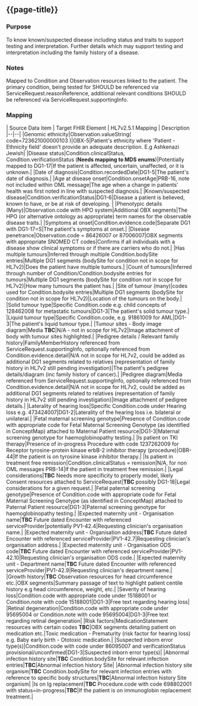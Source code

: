 ## {{page-title}}


### Purpose
To know known/suspected disease including status and traits to support testing and interpretation.
Further details which may support testing and interpretation including the family history of a disease.

### Notes
Mapped to Condition and Observation resources linked to the patient. The primary condition, being tested for SHOULD be referenced via ServiceRequest.reasonReference, additional relevant conditions SHOULD be referenced via ServiceRequest.supportingInfo.

### Mapping
| Source Data item | Target FHIR Element | HL7v2.5.1 Mapping | Description 
|--|--|
|Genomic ethnicity|Observation.valueString( code=723621000000103 )|OBX-5|Patient's ethnicity where 'Patient - Ethnicity field' doesn't provide an adequate description. E.g Ashkenazi Jewish|
|Disease status|Condition.clinicalStatus, Condition.verificationStatus (**Needs mapping to MDS enums**)|Potentially mapped to DG1-17|If the patient is affected, uncertain, unaffected, or it is unknown.|
|Date of diagnosis|Condition.recordedDate|DG1-5|The patient's date of diagnosis.|
|Age at disease onset|Condition.onsetAge|PRB-16, note not included within OML message|The age when a change in patients' health was first noted in line with suspected diagnosis.|
|Known/suspected disease|Condition.verificationStatus|DG1-6|Disease a patient is believed, known to have, or be at risk of developing. |
|Phenotypic details (Many)|Observation.code with HPO system|Additional OBX segments|The HPO (or alternative ontology as appropriate) term names for the observable disease traits.|
|Symptoms at onset|Condition.evidence.code|Separate DG1 with DG1-17=S|The patient's symptoms at onset.|
|Disease penetrance|Observation.code = 86426007 or 87006007|OBX segments with appropriate SNOMED CT codes|Confirms if all individuals with a disease show clinical symptoms or if there are carriers who do not.|
|Has multiple tumours|Inferred through multiple Condition.bodySite entries|Multiple DG1 segments (bodySite for condition not in scope for HL7v2)|Does the patient have multiple tumours.|
|Count of tumours|Inferred through number of Condition/Condition.bodysite entries for tumours|Multiple DG1 segments (bodySite for condition not in scope for HL7v2)|How many tumours the patient has.|
|Site of tumour (many)|codes used for Condition.bodysite entries|Multiple DG1 segments (bodySite for condition not in scope for HL7v2)|Location of the tumours on the body.|
|Solid tumour type|Specific Condition.code e.g. child concepts of 128462008 for metastatic tumours|DG1-3|The patient's solid tumour type.|
|Liquid tumour type|Specific Condition.code, e.g. 91861009 for AML|DG1-3|The patient's liquid tumour type.|
|Tumour sites - Body image diagram|Media **TBC**|N/A - not in scope for HL7v2|Image attachment of body with tumour sites highlighted.|
|Pedigree details / Relevant family history|FamilyMemberHistory referenced from ServiceRequest.supportingInfo, optionally referenced from Condition.evidence.detail|N/A not in scope for HL7v2, could be added as additional DG1 segments related to relatives (representation of family history in HL7v2 still pending investigation)|The patient's pedigree details/diagram (inc family history of cancer).|
|Pedigree diagram|Media referenced from ServiceRequest.supportingInfo, optionally referenced from Condition.evidence.detail|N/A not in scope for HL7v2, could be added as additional DG1 segments related to relatives (representation of family history in HL7v2 still pending investigation)|Image attachment of pedigree details.|
|Laterality of hearing loss|Specific Condition.code under Hearing loss e.g. 473424007|DG1-2|Laterality of the hearing loss i.e. bilateral or unilateral.|
|Fetal maternal screening genotype|Presence of Condition.code with appropriate code for Fetal Maternal Screening Genotype (as identified in ConceptMap) attached to Maternal Patient resource|DG1-3|Maternal screening genotype for haemoglobinopathy testing.|
|Is patient on TKI therapy|Presence of in-progress Procedure with code 1237262009 for Receptor tyrosine-protein kinase erbB-2 inhibitor therapy (procedure)|OBR-44|If the patient is on tyrosine kinase inhibitor therapy.|
|Is patient in treatment free remission|Condition.clinicalStatus = remission|N/A, for non OML messages PRB-14|If the patient in treatment free remission.|
|Legal considerations|**TBC** Needs more specificity to properly model, likely Consent resources attached to ServiceRequest|**TBC** possibly DG1-18|Legal considerations for a given request.|
|Fetal paternal screening genotype|Presence of Condition.code with appropriate code for Fetal Maternal Screening Genotype (as identified in ConceptMap) attached to Paternal Patient resource|DG1-3|Paternal screening genotype for haemoglobinopathy testing.|
|Expected maternity unit - Organisation name|**TBC** Future dated Encounter with referenced serviceProvider|potentially PV1-42.4|Requesting clinician's organisation name.|
|Expected maternity unit - Organisation address|**TBC** Future dated Encounter with referenced serviceProvider|PV1-42.7|Requesting clinician's organisation address.|
|Expected maternity unit - Organisation ODS code|**TBC** Future dated Encounter with referenced serviceProvider|PV1-42.10|Requesting clinician's organisation ODS code.|
|Expected maternity unit - Department name|**TBC** Future dated Encounter with referenced serviceProvider|PV1-42.9|Requesting clinician's department name.|
|Growth history|**TBC** Observation resources for head circumference etc.|OBX segments|Summary passage of text to highlight patient centile history e.g head circumference, weight, etc.|
|Severity of hearing loss|Condition.code with appropriate code under 15188001 or Condition.note with code 15188001|DG1-3|Free text regarding hearing loss|
|Retinal degeneration|Condition.code with appropriate code under 95695004 or Condition.note with code 95695004|DG1-3|Free text regarding retinal degeneration|
|Risk factors|MedicationStatement resources with certain codes **TBC**|OBX segments detailing patient on medication etc.|Toxic medication - Prematurity (risk factor for hearing loss) e.g. Baby early birth - Ototoxic medication.|
|Suspected inborn error type(s)|Condition.code with code under 86095007 and verificationStatus provisional/unconfirmed|DG1-3|Suspected inborn error type(s)|
|Abnormal infection history site|**TBC** Condition.bodySite for relevant infection entries|**TBC**|Abnormal infection history Site|
|Abnormal infection history site organism|**TBC** Condition.bodySite for relevant infection entries with reference to specific body structures|**TBC**|Abnormal infection history Site organism|
|Is on Ig replacement|**TBC** Procedure.code with code 698802001 with status=in-progress|**TBC**|If the patient is on immunoglobin replacement treatment.|

<!--
|Further clinical information|Linked Condition/Observation resources|Linked DG1/OBR segments|Clinical information which has not been captured elsewhere.|
|Further non clinical information.|ServiceRequest.note|NTE segments in OML message|Non-clinical information which has not been captured elsewhere.|
|Date of disease onset|Condition.onsetDateTime|N/A, for non OML messages PRB-16|The date when a change in patients health was first noted in line with suspected diagnosis.|
|ISTH BAT score|Observation.valueQuantity (note: no SNOMED code currently exists for the ISTH-BAT tool so this will need to be coded as text within Observation.code)|OBX-5|Bleeding score - high bleeding score is associated with the presence of an inherited bleeding disorder|
|Hepatic vs neurological presentation|Condition.code with either Hepatic or Neurological SNOMED codes|OBX/DG1 segments|Outcome of either Hepatic or Neurological.|

|MODY probability calculator score|Observation with code under 609561005 for Maturity-onset diabetes of the young (disorder)|OBX-5|Exeter's diabetic risk calculator|
|Insulin treated within 6 months of diagnosis|Presence of Procedure with appropriate Insulin Therapy code with performed\[x\] within six months of the ServiceRequest.authoredOn date|OBR-44|Has the patient been treated for insulin within the last 6 months of diagnosis.|
|Diagnosis during pregnancy|Overlap of Condition.recordedDate with Observation.effectivePeriod for pregnancy|PRB segment overlapping OBC for pregnancy|Was the patient diagnosed during pregnancy|
|Patient BMI at time of genomic test request|Observation with code 60621009 for Body mass index (observable entity) with effectiveDateTime same as ServiceRequest.authoredOn|OBX-5|Patient BMI at time of genomic test request|
|Patient BMI at time of diagnosis|Observation with code 60621009 with effectiveDateTime same Condition.recordedDate|OBX-5|Patient BMI at time of diagnosis|
|Maternal BMI at time of request|Observation with code 60621009 attached to maternal Patient resource with effectiveDateTime same as ServiceRequest.authoredOn|OBX-5|Maternal body mass index at time of request.|
|Paternal BMI at time of request|Observation with code 60621009 attached to paternal Patient resource with effectiveDateTime same as ServiceRequest.authoredOn|OBX-5|Paternal body mass index at time of request.|
|Initial therapy: Insulin subtype - Units per dose|First MedicationStatement.dosage.doseAndRate.doseQuantity with appropriate medicationCodeableConcept for Insulin|RXA-6|Initial therapy: Insulin subtype - Units per dose|
|Initial therapy: Insulin subtype - Frequency|First MedicationStatement.dosage.timing.repeat with appropriate medicationCodeableConcept for Insulin|RXA-12|Initial therapy: Insulin subtype - Frequency|
|Initial therapy: Insulin subtype - Oral hypoglycemic agents (OHA) subtype units per dose|First MedicationStatement.dosage.doseAndRate.doseQuantity with appropriate medicationCodeableConcept for Insulin OHA (codes under 420100005)|RXA-6|Initial therapy: Insulin subtype - Oral hypoglycemic agents (OHA) subtype units per dose|
|Initial therapy: Insulin subtype - Oral hypoglycemic agents (OHA) subtype frequency|First MedicationStatement.dosage.timing.repeat with appropriate medicationCodeableConcept for Insulin OHA (codes under 420100005)|RXA-12|Initial therapy: Insulin subtype - Oral hypoglycemic agents (OHA) subtype frequency|
|Current therapy: Insulin subtype - Units per dose|MedicationStatement.dosage.doseAndRate.doseQuantity with appropriate medicationCodeableConcept for Insulin|RXA-6|Current therapy: Insulin subtype - Units per dose|
|Current therapy: Insulin subtype - Frequency|MedicationStatement.dosage.timing.repeat with appropriate medicationCodeableConcept for Insulin|RXA-12|Current therapy: Insulin subtype - Frequency|
|Current therapy: Insulin subtype - Oral hypoglycaemic agents (OHA) subtype units per dose|MedicationStatement.dosage.doseAndRate.doseQuantity with appropriate medicationCodeableConcept for Insulin OHA (codes under 420100005)|RXA-6|Current therapy: Insulin subtype - Oral hypoglycaemic agents (OHA) subtype units per dose|
|Current therapy: Insulin subtype - Oral hypoglycaemic agents (OHA) subtype frequency|MedicationStatement.dosage.timing.repeat with appropriate medicationCodeableConcept for Insulin OHA (codes under 420100005)|RXA-12|Current therapy: Insulin subtype - Oral hypoglycemic agents (OHA) subtype frequency|
|Neonatal hypoglycemia treatment details|Procedure/MedicationStatement with appropriate code for treatment and reasonCode=52767006|OBR/RXA segments|Newborn hypoglycemia treatment details.|
|Neonatal hypoglycemia treatment start date|Procedure.performedPeriod.start / MedicationStatement.effectivePeriod.start|OBR-7|Newborn hypoglycemia treatment start date.|
|Neonatal hypoglycemia treatment end date|Procedure.performedPeriod.end / MedicationStatement.effectivePeriod.end|OBR-8|Newborn hypoglycemia treatment end date.|
|Birth weight|Observation with code 364589006|OBX-5|Weight at birth in grams.|
|Diabetic complications|Observation/Condition resources referencing original Diabetes Condition|OBX/PRB segments|Diabetic complications|
|Insulin dose at presentation|MedicationStatement.dosage.doseAndRate.doseQuantity with appropriate medicationCodeableConcept for Insulin and effectivePeriod overlapping Encounter date|RXA-6|Insulin dose at presentation (U/kg/day)|
|Insulin dose at time of genomic test request|MedicationStatement.dosage.doseAndRate.doseQuantity with appropriate medicationCodeableConcept for Insulin and effectivePeriod overlapping ServiceRequest.authoredOn date|RXA-6|Insulin dose at time of request (U/kg/day)|
|Is diabetes in remission|Inferred through Condition.clinicalStatus for Diabetes||Has patient's diabetes gone into remission.|
|Date of diabetes remission|Either inferred though history of changes to Condition resource or Condition.note|NTE segment attached to PRB|Date patient's diabetes went into remission.|
|Is diabetes in relapse|Inferred through Condition.clinicalStatus for Diabetes|PRB-14|Has patient's diabetes relapsed.|
|Date of diabetes relapse|Either inferred though history of changes to Condition resource or Condition.note||Date of diabetes relapse.|
|Current exocrine pancreatic treatment|Procedure/MedicationStatement for Conditions with exocrine/pancreatic codes|OBR/RXA segments|Is patient on exocrine pancreatic treatment.|
|Exocrine pancreatic treatment start date|MedicationStatement.effectiveDateTime or Procedure.performedDateTime|RXA-3|Date exocrine pancreatic treatment started.|
|Thyroid gland state|Condition.code with SNOMED code for issue|PRB-3|State of thyroid gland.|
|Pituitary tumour type|Condition.code with appropriate SNOMED code under 127024001|PRB-3|Pituitary tumour type|
|Pancreatic tumour type|Condition.code with appropriate SNOMED code under 126859007|PRB-3|Pancreatic tumour type|
|Phaeochromocytoma|Condition.bodySite, with appropriate Condition.code under SNOMED code 302835009|Not in scope for HL7v2|Phaeochromocytoma laterality|
|Paraganglioma location|Condition.bodySite, with appropriate Condition.code under SNOMED code 302833002|Not in scope for HL7v2|Paraganglioma location|
|Duration of hyperinsulism|Difference between Condition.onsetDateTime and abatementDataTime for code 83469008|PRB-9 - PRB-16|Duration of hyperinsulism|
|Current treatment|Set of MedicationStatement.medicationCodeableConcepts with effectivePeriod overlapping current time or status active|RXA-5|What is their current treatment to understand responsiveness.|
|Current treatment dose with units|MedicationStatement.dosage for treatment|RXA-6|Dose with units|
|Had response to current treatment|MedicationStatement.note (could include observations/condition resources to infer response but this may be difficult to interpret|NTE attached to RXA|Had response to current treatment|
|Name of other medications tried|Additional MedicationStatement resources|RXA segments|Name of other medications tried|
|Duration other medications tried|MedicationStatement.effectivePeriod|RXA-3|Duration other medications tried|
|Subcutaneous fat loss areas|Observation.bodySite with code 248316006 or child concepts of 248316006|OBX-5|Subcutaneous fat loss from:|
|Increased fat deposition areas|Observation.bodySite with code 248313003|Not in scope for HL7v2|Increased fat deposition location|
|Has absent reflexes|Observation with code 37280007|OBX-5|Has absent reflexes|
|Absent reflexes detail|Observation with child code under 37280007|OBX-5|Absent reflexes detail|
|Progeroid features|Condition.code with code 1216939003 or 1220589007|PRB-3|Progeroid features|
-->
<!-- 
| Source Data item | Non WGS Rare Disease | Non WGS Cancer | WGS Rare Disease | WGS Cancer | Target FHIR Element | HL7v2.5.1 Mapping | Description 
|--|--|
|CP - Date of diagnosis|N/A|N/A|N/A|Mandatory|Condition.recordedDate|PRB-7|The patient's date of diagnosis.|
|CP - Known or suspected rare disease|Optional|N/A|Optional|N/A|Condition.code (with verificationStatus provisional or unconfirmed)|PRB-3|Rare disease a patient is believed or known to have.|
|CP - Disease status|Mandatory|N/A|Mandatory|N/A|Condition.severity|PRB-14|If the patient is affected, unaffected or it is unknown, in regards to the disease.|
|CP - HPO term names|Optional|N/A|Mandatory|N/A|Condition.code with HPO system|Additional PRB segments (PRB-3)|The HPO term names for the patients observable disease traits.|
|CP - Date at onset|Optional|Optional|Optional|Optional|Condition.onsetDateTime|PRB-16|The patient's age at onset of disease.|
|CP - Symptoms at onset|Optional|Optional|Optional|Optional|Condition.evidence.code|OBX segments attached to PRB|The patient's symptoms at onset.|
|CP - Solid tumour type|N/A|Mandatory IF|N/A|Mandatory IF|Contained in Condition.code (a suitably specific code needs to be chosen)|PRB-3|The patient's solid tumour type.|
|CP - Liquid tumour type|N/A|Mandatory IF|N/A|Mandatory IF|Contained in Condition.code (a suitably specific code needs to be chosen)|PRB-3|The patient's liquid tumour type.|
|CP - Pedigree details/diagram|Mandatory IF|N/A|Mandatory IF|N/A|Condition.evidence.detail(reference(FamilyMemberHistory,Media))|N/A not in scope for HL7v2, could be added as additional PRB segments related to relatives|The patient's pedigree details/diagram.|
|CP - Consanguinity|Mandatory IF|N/A|Mandatory IF|N/A|Condition.evidence.detail(reference(FamilyMemberHistory.relationship))|N/A not in scope for HL7v2, use additional PRB segments as above, see Relative section for relationship mapping|The fact of immediate family being descended from the same ancestor.|
|CP - Disease penetrance (complete/incomplete)|Mandatory IF|N/A|Mandatory|N/A|Inferred through Condition.evidence.detail(reference(FamilyMemberHistory.condition)) elements for each individual |PRB segments related to relatives, though PRB-12 could be used|Confirms if all individuals with a disease show clinical symptoms or if there are carriers who do not.|
|CP - Pathological report|Optional|Optional|Optional|Mandatory|ServiceRequest.supportingInfo(DiagnosticReport)|ORU/OBR segments|The patient's pathological report produced prior to referral for genomic testing.|
|CP - Any additional information|Optional|Optional|Optional|Optional|Additional Condition or Observation resources with subject=Patient|Additional PRB segments|Further information linked to the patient's clinical presentation.|
-->